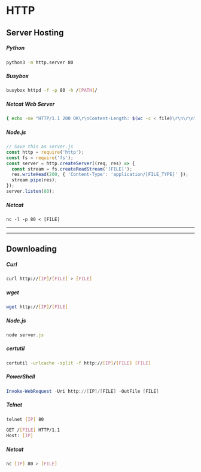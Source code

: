 # HTTP

## Server Hosting

##### Python
```bash
python3 -m http.server 80
```

##### Busybox
```bash
busybox httpd -f -p 80 -h /[PATH]/
```

##### Netcat Web Server
```bash
{ echo -ne "HTTP/1.1 200 OK\r\nContent-Length: $(wc -c < file)\r\n\r\n"; cat file; } | nc -l -p 80
```

##### Node.js
```js
// Save this as server.js
const http = require('http');
const fs = require('fs');
const server = http.createServer((req, res) => {
  const stream = fs.createReadStream('[FILE]');
  res.writeHead(200, { 'Content-Type': 'application/[FILE_TYPE]' });
  stream.pipe(res);
});
server.listen(80);
```

##### Netcat
```
nc -l -p 80 < [FILE]
```

---
---


## Downloading
##### Curl
```bash
curl http://[IP]/[FILE] > [FILE]
```

##### wget
```bash
wget http://[IP]/[FILE]
```

##### Node.js
```js
node server.js
```

##### certutil
```bash
certutil -urlcache -split -f http://[IP]/[FILE] [FILE]
```

##### PowerShell
```powershell
Invoke-WebRequest -Uri http://[IP]/[FILE] -OutFile [FILE]
```

##### Telnet
```bash
telnet [IP] 80
```
```bash
GET /[FILE] HTTP/1.1
Host: [IP]
```

##### Netcat
```bash
nc [IP] 80 > [FILE]
```

